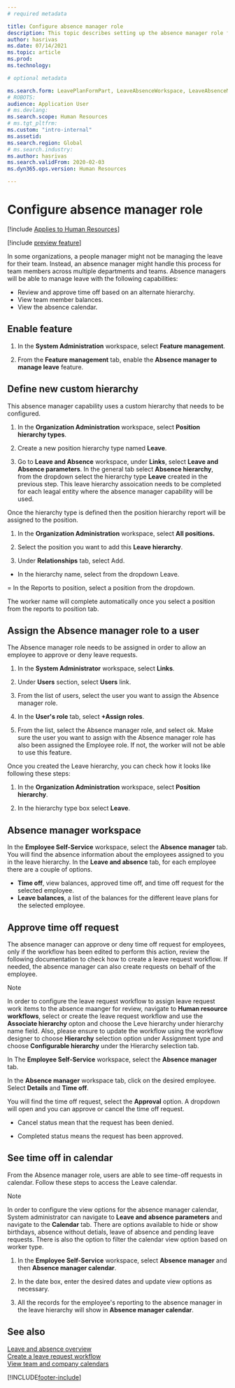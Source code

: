 ```yaml
---
# required metadata

title: Configure absence manager role
description: This topic describes setting up the absence manager role for managing employees' leave.
author: hasrivas
ms.date: 07/14/2021
ms.topic: article
ms.prod: 
ms.technology: 

# optional metadata

ms.search.form: LeavePlanFormPart, LeaveAbsenceWorkspace, LeaveAbsenceManager
# ROBOTS: 
audience: Application User
# ms.devlang: 
ms.search.scope: Human Resources
# ms.tgt_pltfrm: 
ms.custom: "intro-internal"
ms.assetid: 
ms.search.region: Global
# ms.search.industry: 
ms.author: hasrivas
ms.search.validFrom: 2020-02-03
ms.dyn365.ops.version: Human Resources

---
```


# Configure absence manager role

[!include [Applies to Human Resources](../includes/applies-to-hr.md)]

[!include [preview feature](./includes/preview-feature.md)]

In some organizations, a people manager might not be managing the leave for their team. Instead, an absence manager might handle this process for team members across multiple departments and teams. Absence managers will be able to manage leave with the following capabilities:

- Review and approve time off based on an alternate hierarchy.
- View team member balances.
- View the absence calendar.


## Enable feature 

1.  In the **System Administration** workspace, select **Feature management**.

2.  From the **Feature management** tab, enable the **Absence manager to manage leave** feature.


## Define new custom hierarchy
This absence manager capability uses a custom hierarchy that needs to be configured.

1.  In the **Organization Administration** workspace, select **Position hierarchy types**.

2.  Create a new position hierarchy type named **Leave**.

3.  Go to **Leave and Absence** workspace, under **Links**, select **Leave and Absence parameters**. In the general tab select **Absence hierarchy**, from the dropdown select the hierarchy type **Leave** created in the previous step. This leave hierarchy assoication needs to be completed for each leagal entity where the absence manager capability will be used. 

Once the hierarchy type is defined then the position hierarchy report will be assigned to the position.

1.  In the **Organization Administration** workspace, select **All positions.**

2.  Select the position you want to add this **Leave hierarchy**.

3.  Under **Relationships** tab, select Add.

- In the hierarchy name, select from the dropdown Leave.</br>

= In the Reports to position, select a position from the dropdown.</br>

The worker name will complete automatically once you select a position from the reports to position tab.

## Assign the Absence manager role to a user
The Absence manager role needs to be assigned in order to allow an employee to approve or deny leave requests.

1.  In the **System Administrator** workspace, select **Links**.

2.  Under **Users** section, select **Users** link.

3.  From the list of users, select the user you want to assign the Absence manager role.

4.  In the **User's role** tab, select **+Assign roles**.

5.  From the list, select the Absence manager role, and select ok. Make sure the user you want to assign with the Absence manager role has also been assigned the Employee role. If not, the worker will not be able to use this feature.


Once you created the Leave hierarchy, you can check how it looks like following these steps:

1.  In the **Organization Administration** workspace, select **Position hierarchy**.

2.  In the hierarchy type box select **Leave**.


## Absence manager workspace 

In the **Employee Self-Service** workspace, select the **Absence manager** tab. You will find the absence information about the employees assigned to you in the leave hierarchy. In the **Leave and absence** tab, for each employee there are a couple of options. 

-   **Time off**, view balances, approved time off, and time off request for the selected employee.
-   **Leave balances**, a list of the balances for the different leave plans for the selected employee.

## Approve time off request
The absence manager can approve or deny time off request for employees, only if the workflow has been edited to perform this action, review the following documentation to check how to create a leave request workflow. If needed, the absence manager can also create requests on behalf of the employee.

>[!NOTE]
>In order to configure the leave request workflow to assign leave request work items to the absence maanger for review, navigate to **Human resource workflows**, select or create the leave request workflow and use the **Associate hierarchy** opton and choose the Leve hierarchy under hierarchy name field. Also, please ensure to update the workflow using the workflow designer to choose **Hierarchy** selection option under Assignment type and choose **Configurable hierarchy** under the Hierarchy selection tab.  

In The **Employee Self-Service** workspace, select the **Absence manager** tab.

In the **Absence manager** workspace tab, click on the desired employee. Select **Details** and **Time off**.

You will find the time off request, select the **Approval** option. A dropdown will open and you can approve or cancel the time off request.

-   Cancel status mean that the request has been denied.

-   Completed status means the request has been approved.

## See time off in calendar 
From the Absence manager role, users are able to see time-off requests in calendar. Follow these steps to access the Leave calendar.

>[!NOTE]
>In order to configure the view options for the absence manager calendar, System administrator can navigate to **Leave and absence parameters** and navigate to the **Calendar** tab. There are options available to hide or show birthdays, absence without detials, leave of absence and pending leave requests. There is also the option to filter the calendar view option based on worker type. 

1.  In the **Employee Self-Service** workspace, select **Absence manager** and then **Absence manager calendar**.

3.  In the date box, enter the desired dates and update view options as necessary.

4.  All the records for the employee's reporting to the absence manager in the leave hierarchy will show in **Absence manager calendar**.


## See also

[Leave and absence overview](hr-leave-and-absence-overview.md)</br>
[Create a leave request workflow](hr-leave-and-absence-workflow.md)</br>
[View team and company calendars](hr-employee-self-service-calendar.md)</br>


[!INCLUDE[footer-include](../includes/footer-banner.md)]
